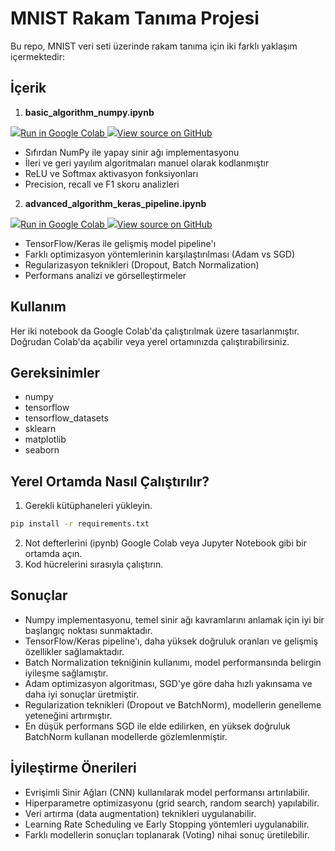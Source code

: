 # MNIST Rakam Tanıma Projesi

Bu repo, MNIST veri seti üzerinde rakam tanıma için iki farklı yaklaşım içermektedir:

## İçerik

1. **basic_algorithm_numpy.ipynb**
   
<a target="_blank" href="https://colab.research.google.com/drive/1_LjMSeXhapvW815osna3_GZgbBN9St67#scrollTo=kk7O74MoQbxD">
  <img src="https://www.tensorflow.org/images/colab_logo_32px.png" />Run in Google Colab
</a>

<a target="_blank" href="https://github.com/OguzBerkAydin/mnist_derin_ogrenme/tree/main/from_scratch_numpy">
  <img src="https://www.tensorflow.org/images/GitHub-Mark-32px.png" />View source on GitHub
</a><br>

   - Sıfırdan NumPy ile yapay sinir ağı implementasyonu
   - İleri ve geri yayılım algoritmaları manuel olarak kodlanmıştır
   - ReLU ve Softmax aktivasyon fonksiyonları
   - Precision, recall ve F1 skoru analizleri

2. **advanced_algorithm_keras_pipeline.ipynb**
   
<a target="_blank" href="https://colab.research.google.com/drive/1PtY4KN5QQnk9oUPgxpxO_8Y8fG6-cRFy#scrollTo=YGaqMvDgRUUv">
  <img src="https://www.tensorflow.org/images/colab_logo_32px.png" />Run in Google Colab
</a>

<a target="_blank" href="https://github.com/OguzBerkAydin/mnist_derin_ogrenme/tree/main/advance_pipeline_tensorflow">
  <img src="https://www.tensorflow.org/images/GitHub-Mark-32px.png" />View source on GitHub
</a><br>

   - TensorFlow/Keras ile gelişmiş model pipeline'ı
   - Farklı optimizasyon yöntemlerinin karşılaştırılması (Adam vs SGD)
   - Regularizasyon teknikleri (Dropout, Batch Normalization)
   - Performans analizi ve görselleştirmeler

## Kullanım

Her iki notebook da Google Colab'da çalıştırılmak üzere tasarlanmıştır. Doğrudan Colab'da açabilir veya yerel ortamınızda çalıştırabilirsiniz.

## Gereksinimler

* numpy
* tensorflow
* tensorflow\_datasets
* sklearn
* matplotlib
* seaborn

## Yerel Ortamda Nasıl Çalıştırılır?

1.  Gerekli kütüphaneleri yükleyin.
   ```sh
pip install -r requirements.txt
```
2.  Not defterlerini (ipynb) Google Colab veya Jupyter Notebook gibi bir ortamda açın.
3.  Kod hücrelerini sırasıyla çalıştırın.

## Sonuçlar

* Numpy implementasyonu, temel sinir ağı kavramlarını anlamak için iyi bir başlangıç noktası sunmaktadır.
* TensorFlow/Keras pipeline'ı, daha yüksek doğruluk oranları ve gelişmiş özellikler sağlamaktadır.
* Batch Normalization tekniğinin kullanımı, model performansında belirgin iyileşme sağlamıştır.
* Adam optimizasyon algoritması, SGD'ye göre daha hızlı yakınsama ve daha iyi sonuçlar üretmiştir.
* Regularization teknikleri (Dropout ve BatchNorm), modellerin genelleme yeteneğini artırmıştır.
* En düşük performans SGD ile elde edilirken, en yüksek doğruluk BatchNorm kullanan modellerde gözlemlenmiştir.

## İyileştirme Önerileri

* Evrişimli Sinir Ağları (CNN) kullanılarak model performansı artırılabilir.
* Hiperparametre optimizasyonu (grid search, random search) yapılabilir.
* Veri artırma (data augmentation) teknikleri uygulanabilir.
* Learning Rate Scheduling ve Early Stopping yöntemleri uygulanabilir.
* Farklı modellerin sonuçları toplanarak (Voting) nihai sonuç üretilebilir.  
